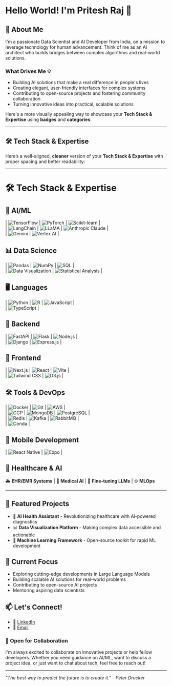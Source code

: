 # Hello World! I'm Pritesh Raj 👋 

## 🚀 About Me

I'm a passionate Data Scientist and AI Developer from India, on a mission to leverage technology for human advancement. Think of me as an AI architect who builds bridges between complex algorithms and real-world solutions.

### What Drives Me 💡

- Building AI solutions that make a real difference in people's lives
- Creating elegant, user-friendly interfaces for complex systems
- Contributing to open-source projects and fostering community collaboration
- Turning innovative ideas into practical, scalable solutions

Here's a more visually appealing way to showcase your **Tech Stack & Expertise** using **badges** and **categories**:  

---

## 🛠️ Tech Stack & Expertise  

Here’s a well-aligned, **cleaner** version of your **Tech Stack & Expertise** with proper spacing and better readability:  

---

# 🛠️ Tech Stack & Expertise  

## 🤖 AI/ML  
| ![TensorFlow](https://img.shields.io/badge/TensorFlow-FF6F00?style=flat&logo=tensorflow&logoColor=white) | ![PyTorch](https://img.shields.io/badge/PyTorch-EE4C2C?style=flat&logo=pytorch&logoColor=white) | ![Scikit-learn](https://img.shields.io/badge/Scikit--learn-F7931E?style=flat&logo=scikitlearn&logoColor=white) |  
| ![LangChain](https://img.shields.io/badge/LangChain-005571?style=flat) | ![LLaMA](https://img.shields.io/badge/LLaMA-005571?style=flat) | ![Anthropic Claude](https://img.shields.io/badge/Claude-005571?style=flat) |  
| ![Gemini](https://img.shields.io/badge/Gemini-4285F4?style=flat&logo=google&logoColor=white) | ![Vertex AI](https://img.shields.io/badge/Vertex%20AI-4285F4?style=flat&logo=googlecloud&logoColor=white) |  

## 📊 Data Science  
| ![Pandas](https://img.shields.io/badge/Pandas-150458?style=flat&logo=pandas&logoColor=white) | ![NumPy](https://img.shields.io/badge/NumPy-013243?style=flat&logo=numpy&logoColor=white) | ![SQL](https://img.shields.io/badge/SQL-4479A1?style=flat&logo=mysql&logoColor=white) |  
| ![Data Visualization](https://img.shields.io/badge/Data%20Visualization-D3.js-FF4088?style=flat) | ![Statistical Analysis](https://img.shields.io/badge/Statistical%20Analysis-0081CB?style=flat) |  

## 🖥️ Languages  
| ![Python](https://img.shields.io/badge/Python-3776AB?style=flat&logo=python&logoColor=white) | ![R](https://img.shields.io/badge/R-276DC3?style=flat&logo=r&logoColor=white) | ![JavaScript](https://img.shields.io/badge/JavaScript-F7DF1E?style=flat&logo=javascript&logoColor=black) |  
| ![TypeScript](https://img.shields.io/badge/TypeScript-3178C6?style=flat&logo=typescript&logoColor=white) |  

## 🔧 Backend  
| ![FastAPI](https://img.shields.io/badge/FastAPI-009688?style=flat&logo=fastapi&logoColor=white) | ![Flask](https://img.shields.io/badge/Flask-000000?style=flat&logo=flask&logoColor=white) | ![Node.js](https://img.shields.io/badge/Node.js-43853D?style=flat&logo=node.js&logoColor=white) |  
| ![Django](https://img.shields.io/badge/Django-092E20?style=flat&logo=django&logoColor=white) | ![Express.js](https://img.shields.io/badge/Express.js-000000?style=flat&logo=express&logoColor=white) |  

## 🎨 Frontend  
| ![Next.js](https://img.shields.io/badge/Next.js-000000?style=flat&logo=next.js&logoColor=white) | ![React](https://img.shields.io/badge/React-61DAFB?style=flat&logo=react&logoColor=black) | ![Vite](https://img.shields.io/badge/Vite-646CFF?style=flat&logo=vite&logoColor=white) |  
| ![Tailwind CSS](https://img.shields.io/badge/TailwindCSS-38B2AC?style=flat&logo=tailwindcss&logoColor=white) | ![D3.js](https://img.shields.io/badge/D3.js-F7931E?style=flat&logo=d3.js&logoColor=white) |  

## 🛠️ Tools & DevOps  
| ![Docker](https://img.shields.io/badge/Docker-2496ED?style=flat&logo=docker&logoColor=white) | ![Git](https://img.shields.io/badge/Git-F05032?style=flat&logo=git&logoColor=white) | ![AWS](https://img.shields.io/badge/AWS-232F3E?style=flat&logo=amazonaws&logoColor=white) |  
| ![GCP](https://img.shields.io/badge/GCP-4285F4?style=flat&logo=googlecloud&logoColor=white) | ![MongoDB](https://img.shields.io/badge/MongoDB-47A248?style=flat&logo=mongodb&logoColor=white) | ![PostgreSQL](https://img.shields.io/badge/PostgreSQL-336791?style=flat&logo=postgresql&logoColor=white) |  
| ![Redis](https://img.shields.io/badge/Redis-DC382D?style=flat&logo=redis&logoColor=white) | ![Kafka](https://img.shields.io/badge/Kafka-231F20?style=flat&logo=apachekafka&logoColor=white) | ![RabbitMQ](https://img.shields.io/badge/RabbitMQ-FF6600?style=flat&logo=rabbitmq&logoColor=white) |  
| ![Conda](https://img.shields.io/badge/Conda-44A833?style=flat&logo=anaconda&logoColor=white) |  

## 📱 Mobile Development  
| ![React Native](https://img.shields.io/badge/React%20Native-61DAFB?style=flat&logo=react&logoColor=black) | ![Expo](https://img.shields.io/badge/Expo-000020?style=flat&logo=expo&logoColor=white) |  

## 🏥 Healthcare & AI  
🚑 **EHR/EMR Systems** | 💉 **Medical AI** | 🧠 **Fine-tuning LLMs** | ⚙️ **MLOps**  

---

## 🌟 Featured Projects

- 🤖 **AI Health Assistant** - Revolutionizing healthcare with AI-powered diagnostics
- 📊 **Data Visualization Platform** - Making complex data accessible and actionable
- 🧠 **Machine Learning Framework** - Open-source toolkit for rapid ML development

## 🌱 Current Focus

- Exploring cutting-edge developments in Large Language Models
- Building scalable AI solutions for real-world problems
- Contributing to open-source AI projects
- Mentoring aspiring data scientists

## 📫 Let's Connect!

- 💼 [LinkedIn]([Your_LinkedIn_URL](https://www.linkedin.com/in/priteshraj/))
- 📧 [Email](mailto:priteshraj41@gmail.com)


### 💬 Open for Collaboration

I'm always excited to collaborate on innovative projects or help fellow developers. Whether you need guidance on AI/ML, want to discuss a project idea, or just want to chat about tech, feel free to reach out!

---
*"The best way to predict the future is to create it." - Peter Drucker*
